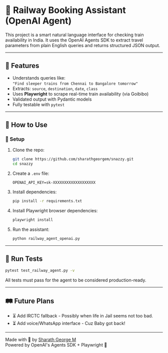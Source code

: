 # 🚆 Railway Booking Assistant (OpenAI Agent)

This project is a smart natural language interface for checking train availability in India. It uses the OpenAI Agents SDK to extract travel parameters from plain English queries and returns structured JSON output.

---

## 🧠 Features

- Understands queries like:  
  `"Find sleeper trains from Chennai to Bangalore tomorrow"`
- Extracts: `source`, `destination`, `date`, `class`
- Uses **Playwright** to scrape real-time train availability (via Goibibo)
- Validated output with Pydantic models
- Fully testable with `pytest`

---

## 🚀 How to Use

### 🔧 Setup

1. Clone the repo:
   ```bash
   git clone https://github.com/sharathgeorgem/snazzy.git
   cd snazzy
   ```

2. Create a `.env` file:
   ```
   OPENAI_API_KEY=sk-XXXXXXXXXXXXXXXXXXX
   ```

3. Install dependencies:
   ```bash
   pip install -r requirements.txt
   ```

4. Install Playwright browser dependencies:
   ```bash
   playwright install
   ```

5. Run the assistant:
   ```bash
   python railway_agent_openai.py
   ```

---

## 🧪 Run Tests

```bash
pytest test_railway_agent.py -v
```

All tests must pass for the agent to be considered production-ready.

---

## 🛤 Future Plans

- ⏳ Add IRCTC fallback - Possibly when life in Jail seems not too bad.
- ⏳ Add voice/WhatsApp interface - Cuz Baby got back!

---

Made with 💙 by [Sharath George M](https://github.com/sharathgeorgem)  
Powered by OpenAI's Agents SDK + Playwright 🚀